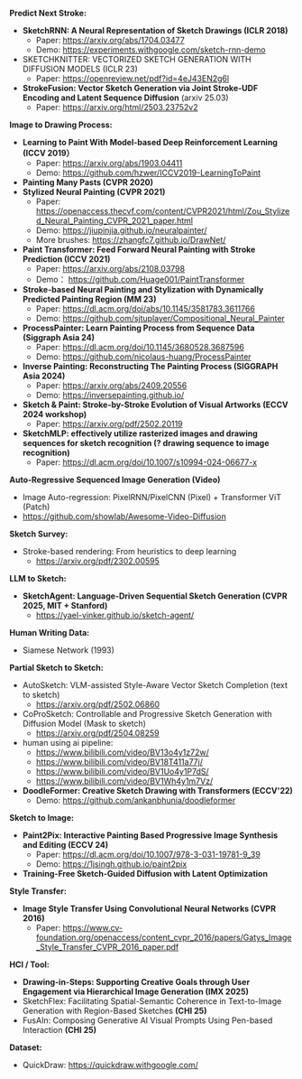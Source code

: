 **Predict Next Stroke:**

- **SketchRNN: A Neural Representation of Sketch Drawings (ICLR 2018)**
    - Paper: https://arxiv.org/abs/1704.03477
    - Demo: https://experiments.withgoogle.com/sketch-rnn-demo
- SKETCHKNITTER: VECTORIZED SKETCH GENERATION WITH DIFFUSION MODELS (ICLR 23)
    - Paper: https://openreview.net/pdf?id=4eJ43EN2g6l
- **StrokeFusion: Vector Sketch Generation via Joint Stroke-UDF Encoding and Latent Sequence Diffusion** (arxiv 25.03)
    - Paper: https://arxiv.org/html/2503.23752v2

**Image to Drawing Process:**

- **Learning to Paint With Model-based Deep Reinforcement Learning (ICCV 2019）**
    - Paper: https://arxiv.org/abs/1903.04411
    - Demo: https://github.com/hzwer/ICCV2019-LearningToPaint
- **Painting Many Pasts (CVPR 2020)**
- **Stylized Neural Painting (CVPR 2021)**
    - Paper: https://openaccess.thecvf.com/content/CVPR2021/html/Zou_Stylized_Neural_Painting_CVPR_2021_paper.html
    - Demo: https://jiupinjia.github.io/neuralpainter/
    - More brushes: https://zhangfc7.github.io/DrawNet/
- **Paint Transformer: Feed Forward Neural Painting with Stroke Prediction (ICCV 2021)**
    - Paper: https://arxiv.org/abs/2108.03798
    - Demo： https://github.com/Huage001/PaintTransformer
- **Stroke-based Neural Painting and Stylization with Dynamically Predicted Painting Region (MM 23)**
    - Paper: https://dl.acm.org/doi/abs/10.1145/3581783.3611766
    - Demo: https://github.com/sjtuplayer/Compositional_Neural_Painter
- **ProcessPainter: Learn Painting Process from Sequence Data (Siggraph Asia 24)**
    - Paper: https://dl.acm.org/doi/10.1145/3680528.3687596
    - Demo: https://github.com/nicolaus-huang/ProcessPainter
- **Inverse Painting: Reconstructing The Painting Process (SIGGRAPH Asia 2024)**
    - Paper: https://arxiv.org/abs/2409.20556
    - Demo: https://inversepainting.github.io/
- **Sketch & Paint: Stroke-by-Stroke Evolution of Visual Artworks (ECCV 2024 workshop)**
    - Paper: https://arxiv.org/pdf/2502.20119
- **SketchMLP: effectively utilize rasterized images and drawing sequences for sketch recognition (? drawing sequence to image recognition)**
    - Paper: https://dl.acm.org/doi/10.1007/s10994-024-06677-x

**Auto-Regressive Sequenced Image Generation (Video)**

- Image Auto-regression: PixelRNN/PixelCNN (Pixel) + Transformer ViT (Patch)
- https://github.com/showlab/Awesome-Video-Diffusion

**Sketch Survey:**

- Stroke-based rendering: From heuristics to deep learning
    - https://arxiv.org/pdf/2302.00595

**LLM to Sketch:**

- **SketchAgent: Language-Driven Sequential Sketch Generation (CVPR 2025, MIT + Stanford)**
    - https://yael-vinker.github.io/sketch-agent/

**Human Writing Data:**

- Siamese Network (1993)

**Partial Sketch to Sketch:**

- AutoSketch: VLM-assisted Style-Aware Vector Sketch Completion (text to sketch)
    - https://arxiv.org/pdf/2502.06860
- CoProSketch: Controllable and Progressive Sketch Generation with Diffusion
Model (Mask to sketch)
    - https://arxiv.org/pdf/2504.08259
- human using ai pipeline:
    - https://www.bilibili.com/video/BV13o4y1z72w/
    - https://www.bilibili.com/video/BV18T411a77j/
    - https://www.bilibili.com/video/BV1Uo4y1P7dS/
    - https://www.bilibili.com/video/BV1Wh4y1m7Vz/
- **DoodleFormer: Creative Sketch Drawing with Transformers (ECCV'22)**
    - Demo: https://github.com/ankanbhunia/doodleformer

**Sketch to Image:**

- **Paint2Pix: Interactive Painting Based Progressive Image Synthesis and Editing (ECCV 24)**
    - Paper: https://dl.acm.org/doi/10.1007/978-3-031-19781-9_39
    - Demo: https://1jsingh.github.io/paint2pix
- **Training-Free Sketch-Guided Diffusion with Latent Optimization**

**Style Transfer:**

- **Image Style Transfer Using Convolutional Neural Networks (CVPR 2016)**
    - Paper: https://www.cv-foundation.org/openaccess/content_cvpr_2016/papers/Gatys_Image_Style_Transfer_CVPR_2016_paper.pdf

**HCI / Tool:**

- **Drawing-in-Steps: Supporting Creative Goals through User Engagement via Hierarchical Image Generation (IMX 2025)**
- SketchFlex: Facilitating Spatial-Semantic Coherence in Text-to-Image Generation with Region-Based Sketches **(CHI 25)**
- FusAIn: Composing Generative AI Visual Prompts Using Pen-based Interaction **(CHI 25)**

**Dataset:**

- QuickDraw: https://quickdraw.withgoogle.com/
